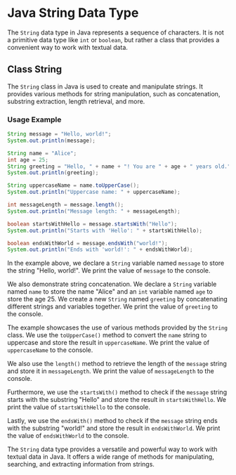 # Java String Data Type

The `String` data type in Java represents a sequence of characters. It is not a primitive data type like `int` or `boolean`, but rather a class that provides a convenient way to work with textual data.

## Class String

The `String` class in Java is used to create and manipulate strings. It provides various methods for string manipulation, such as concatenation, substring extraction, length retrieval, and more.

### Usage Example

```java
String message = "Hello, world!";
System.out.println(message);

String name = "Alice";
int age = 25;
String greeting = "Hello, " + name + "! You are " + age + " years old.";
System.out.println(greeting);

String uppercaseName = name.toUpperCase();
System.out.println("Uppercase name: " + uppercaseName);

int messageLength = message.length();
System.out.println("Message length: " + messageLength);

boolean startsWithHello = message.startsWith("Hello");
System.out.println("Starts with 'Hello': " + startsWithHello);

boolean endsWithWorld = message.endsWith("world!");
System.out.println("Ends with 'world!': " + endsWithWorld);
```

In the example above, we declare a `String` variable named `message` to store the string "Hello, world!". We print the value of `message` to the console.

We also demonstrate string concatenation. We declare a `String` variable named `name` to store the name "Alice" and an `int` variable named `age` to store the age 25. We create a new `String` named `greeting` by concatenating different strings and variables together. We print the value of `greeting` to the console.

The example showcases the use of various methods provided by the `String` class. We use the `toUpperCase()` method to convert the `name` string to uppercase and store the result in `uppercaseName`. We print the value of `uppercaseName` to the console.

We also use the `length()` method to retrieve the length of the `message` string and store it in `messageLength`. We print the value of `messageLength` to the console.

Furthermore, we use the `startsWith()` method to check if the `message` string starts with the substring "Hello" and store the result in `startsWithHello`. We print the value of `startsWithHello` to the console.

Lastly, we use the `endsWith()` method to check if the `message` string ends with the substring "world!" and store the result in `endsWithWorld`. We print the value of `endsWithWorld` to the console.

The `String` data type provides a versatile and powerful way to work with textual data in Java. It offers a wide range of methods for manipulating, searching, and extracting information from strings.
